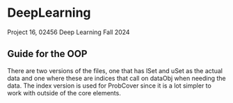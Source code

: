 # DeepLearning
Project 16, 02456 Deep Learning Fall 2024

## Guide for the OOP
There are two versions of the files, one that has lSet and uSet as the actual data and one where these are indices that call on dataObj when needing the data.
The index version is used for ProbCover since it is a lot simpler to work with outside of the core elements.